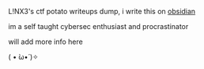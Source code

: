 
L!NX3's ctf potato writeups dump, i write this on [obsidian](https://obsidian.md)

im a self taught cybersec enthusiast and procrastinator

will add more info here

( • ̀ω•́ )✧